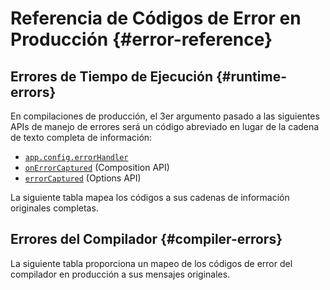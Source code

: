 <script setup>
import { ref, onMounted } from 'vue'
import { data } from './errors.data.ts'
import ErrorsTable from './ErrorsTable.vue'

const highlight = ref()
onMounted(() => {
  highlight.value = location.hash.slice(1)
})
</script>

# Referencia de Códigos de Error en Producción {#error-reference}

## Errores de Tiempo de Ejecución {#runtime-errors}

En compilaciones de producción, el 3er argumento pasado a las siguientes APIs de manejo de errores será un código abreviado en lugar de la cadena de texto completa de información:

- [`app.config.errorHandler`](/api/application#app-config-errorhandler)
- [`onErrorCaptured`](/api/composition-api-lifecycle#onerrorcaptured) (Composition API)
- [`errorCaptured`](/api/options-lifecycle#errorcaptured) (Options API)

La siguiente tabla mapea los códigos a sus cadenas de información originales completas.

<ErrorsTable kind="runtime" :errors="data.runtime" :highlight="highlight" />

## Errores del Compilador {#compiler-errors}

La siguiente tabla proporciona un mapeo de los códigos de error del compilador en producción a sus mensajes originales.

<ErrorsTable kind="compiler" :errors="data.compiler" :highlight="highlight" />
